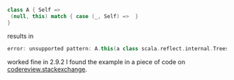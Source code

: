 ```scala
class A { Self =>
 (null, this) match { case (_, Self) =>  }
}
```

results in 

```scala
error: unsupported pattern: A.this(a class scala.reflect.internal.Trees$This)
```

worked fine in 2.9.2
I found the example in a piece of code on [codereview.stackexchange](http://codereview.stackexchange.com/questions/11322/scala-josephus-problem-with-actors).
